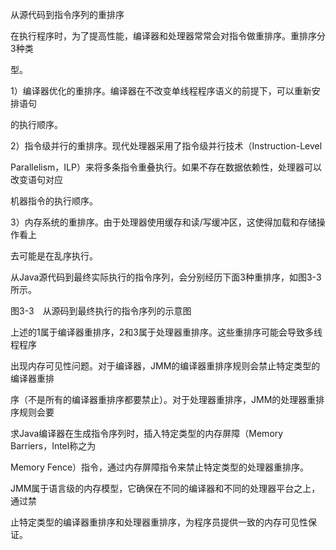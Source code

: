 从源代码到指令序列的重排序

在执行程序时，为了提高性能，编译器和处理器常常会对指令做重排序。重排序分3种类

型。

1）编译器优化的重排序。编译器在不改变单线程程序语义的前提下，可以重新安排语句

的执行顺序。

2）指令级并行的重排序。现代处理器采用了指令级并行技术（Instruction-Level

Parallelism，ILP）来将多条指令重叠执行。如果不存在数据依赖性，处理器可以改变语句对应

机器指令的执行顺序。

3）内存系统的重排序。由于处理器使用缓存和读/写缓冲区，这使得加载和存储操作看上

去可能是在乱序执行。

从Java源代码到最终实际执行的指令序列，会分别经历下面3种重排序，如图3-3所示。

图3-3　从源码到最终执行的指令序列的示意图

上述的1属于编译器重排序，2和3属于处理器重排序。这些重排序可能会导致多线程程序

出现内存可见性问题。对于编译器，JMM的编译器重排序规则会禁止特定类型的编译器重排

序（不是所有的编译器重排序都要禁止）。对于处理器重排序，JMM的处理器重排序规则会要

求Java编译器在生成指令序列时，插入特定类型的内存屏障（Memory Barriers，Intel称之为

Memory Fence）指令，通过内存屏障指令来禁止特定类型的处理器重排序。

JMM属于语言级的内存模型，它确保在不同的编译器和不同的处理器平台之上，通过禁

止特定类型的编译器重排序和处理器重排序，为程序员提供一致的内存可见性保证。

